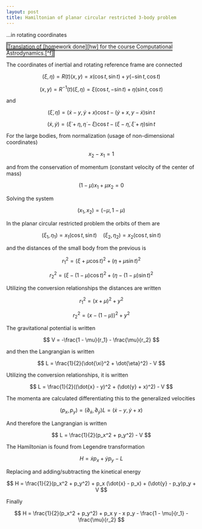```yaml
---
layout: post
title: Hamiltonian of planar circular restricted 3-body problem
---
```

...in rotating coordinates

<span style="border-style: double">
Translation of [homework done][hw] for the course Computational Astrodynamics.[^f]
</span>

[^f]: Post date reflects original date; translation done 06/04/2021.

The coordinates of inertial and rotating reference frame are connected

$$
  (\xi, \eta) = R(t) (x, y) = x(\cos t, \sin t) + y(-\sin t, \cos t)
$$

$$
  (x, y) = R^{-1}(t) (\xi, \eta) = \xi(\cos t, -\sin t) + \eta(\sin t, \cos t)
$$

and

$$
  (\dot{\xi}, \dot{\eta}) = (\dot{x} - y, \dot{y} + x) \cos t
    - (\dot{y} + x, y - \dot{x}) \sin t
$$

$$
  (\dot{x}, \dot{y}) = (\dot{\xi} + \eta, \dot{\eta} - \xi) \cos t
    - (\xi - \dot{\eta}, \dot{\xi} + \eta) \sin t
$$

For the large bodies, from normalization (usage of non-dimensional coordinates)

$$
  x_2 - x_1 = 1
$$

and from the conservation of momentum (constant velocity of the center of mass)

$$
  (1 - \mu) x_1 + \mu x_2 = 0
$$

Solving the system

$$
  (x_1, x_2) = (-\mu, 1 - \mu)
$$

In the planar circular restricted problem the orbits of them are

$$
  (\xi_1, \eta_1) = x_1 (\cos t, \sin t) \quad
  (\xi_2, \eta_2) = x_2 (\cos t, \sin t)
$$

and the distances of the small body from the previous is

$$
  r_1^2 = (\xi + \mu \cos t)^2 + (\eta + \mu \sin t)^2
$$

$$
  r_2^2 = (\xi - (1 - \mu) \cos t)^2 + (\eta - (1 - \mu) \sin t)^2
$$

Utilizing the conversion relationships the distances are written

$$
  r_1^2 = (x + \mu)^2 + y^2
$$

$$
  r_2^2 = (x - (1 - \mu))^2 + y^2
$$

The gravitational potential is written

$$
  V = -\frac{1 - \mu}{r_1} - \frac{\mu}{r_2}
$$

and then the Langrangian is written

$$
  L = \frac{1}{2}(\dot{\xi}^2 + \dot{\eta}^2) - V
$$

Utilizing the conversion relationships, it is written

$$
  L = \frac{1}{2}((\dot{x} - y)^2 + (\dot{y} + x)^2) - V
$$

The momenta are calculated differentiating this to the generalized velocities

$$
  (p_x, p_y) = (\partial_\dot{x}, \partial_\dot{y}) L = (\dot{x} - y, \dot{y} + x)
$$

And therefore the Langrangian is written

$$
  L = \frac{1}{2}(p_x^2 + p_y^2) - V
$$

The Hamiltonian is found from Legendre transformation

$$
  H = \dot{x} p_x + \dot{y} p_y - L
$$

Replacing and adding/subtracting the kinetical energy

$$
  H = \frac{1}{2}(p_x^2 + p_y^2) + p_x (\dot{x} - p_x) + (\dot{y} - p_y)p_y + V
$$

Finally

$$
  H = \frac{1}{2}(p_x^2 + p_y^2) + p_x y - x p_y - \frac{1 - \mu}{r_1} - \frac{\mu}{r_2}
$$


[hw]: https://users.auth.gr/kfoutzop/pms/sem2.astd/ASTD7A1_Foutzopoulos.pdf
